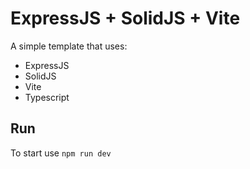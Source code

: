 # ExpressJS + SolidJS + Vite

A simple template that uses:

- ExpressJS
- SolidJS
- Vite
- Typescript

## Run

To start use `npm run dev`
